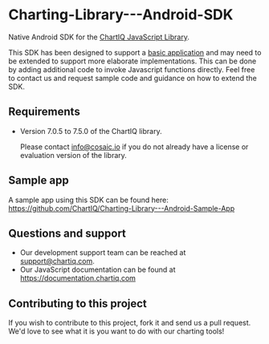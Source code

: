 # Charting-Library---Android-SDK
Native Android SDK for the [ChartIQ JavaScript Library](https://documentation.chartiq.com).

This SDK has been designed to support a [basic application](https://github.com/ChartIQ/Charting-Library---Android-Sample-App) and may need to be extended to support more elaborate implementations. This can be done by adding additional code to invoke Javascript functions directly. Feel free to contact us and request sample code and guidance on how to extend the SDK.

## Requirements

- Version 7.0.5 to 7.5.0 of the ChartIQ library.

  Please contact info@cosaic.io if you do not already have a license or evaluation version of the library.

## Sample app

A sample app using this SDK can be found here: https://github.com/ChartIQ/Charting-Library---Android-Sample-App

## Questions and support

- Our development support team can be reached at [support@chartiq.com](mailto:support@chartiq.com).
- Our JavaScript documentation can be found at https://documentation.chartiq.com

## Contributing to this project

If you wish to contribute to this project, fork it and send us a pull request.
We'd love to see what it is you want to do with our charting tools!
